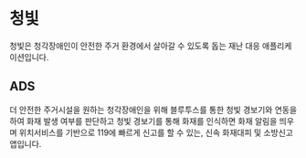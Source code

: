 # 청빛
청빛은 청각장애인이 안전한 주거 환경에서 살아갈 수 있도록 돕는 재난 대응 애플리케이션입니다.
## ADS
더 안전한 주거시설을 원하는 청각장애인을 위해
블루투스를 통한 청빛 경보기와 연동을 하여 화재 발생 여부를 판단하고
청빛 경보기를 통해 화재를 인식하면 화재 알림을 띄우며
위치서비스를 기반으로 119에 빠르게 신고를 할 수 있는,
신속 화재대피 및 소방신고 앱입니다.
